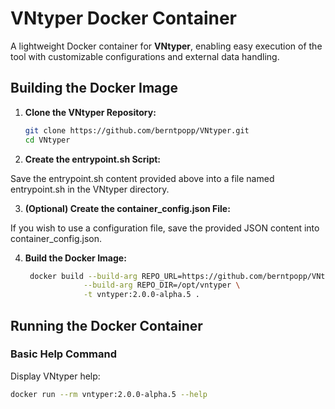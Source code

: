 # VNtyper Docker Container

A lightweight Docker container for **VNtyper**, enabling easy execution of the tool with customizable configurations and external data handling.

## **Building the Docker Image**

1. **Clone the VNtyper Repository:**

   ```bash
   git clone https://github.com/berntpopp/VNtyper.git
   cd VNtyper
   ```

2. **Create the entrypoint.sh Script:**

Save the entrypoint.sh content provided above into a file named entrypoint.sh in the VNtyper directory.

3. **(Optional) Create the container_config.json File:**

If you wish to use a configuration file, save the provided JSON content into container_config.json.

4. **Build the Docker Image:**

   ```bash
    docker build --build-arg REPO_URL=https://github.com/berntpopp/VNtyper.git \
                --build-arg REPO_DIR=/opt/vntyper \
                -t vntyper:2.0.0-alpha.5 .
   ```

## **Running the Docker Container**

### **Basic Help Command**
Display VNtyper help:

   ```bash
   docker run --rm vntyper:2.0.0-alpha.5 --help
   ```